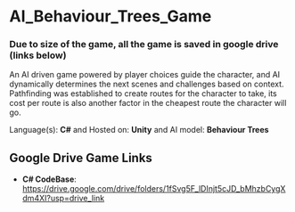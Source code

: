 # AI_Behaviour_Trees_Game

### Due to size of the game, all the game is saved in google drive (links below)

An AI driven game powered by player choices guide the character, and AI dynamically determines the next scenes and challenges based on context. Pathfinding was established to create routes for the character to take, its cost per route is also another factor in the cheapest route the character will go. 

Language(s): __C#__ and Hosted on: __Unity__ and AI model: __Behaviour Trees__

## Google Drive Game Links
* __C# CodeBase__: https://drive.google.com/drive/folders/1fSvg5F_lDInjt5cJD_bMhzbCygXdm4XI?usp=drive_link
